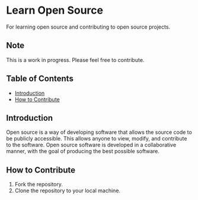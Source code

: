 # Learn Open Source

For learning open source and contributing to open source projects.

## Note

This is a work in progress. Please feel free to contribute.

## Table of Contents

- [Introduction](#introduction)
- [How to Contribute](#how-to-contribute)

## Introduction

Open source is a way of developing software that allows the source code to be publicly accessible. This allows anyone to view, modify, and contribute to the software. Open source software is developed in a collaborative manner, with the goal of producing the best possible software.

## How to Contribute

1. Fork the repository.
1. Clone the repository to your local machine.
